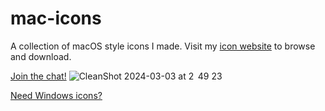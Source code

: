 # mac-icons
A collection of macOS style icons I made. Visit my [icon website](https://sameerasw.github.io/icons/windows.html) to browse and download.

[Join the chat!](https://t.me/tidwib)
![CleanShot 2024-03-03 at 2  49 23](https://github.com/sameerasw/mac-icons/assets/68902530/f7084cc8-964e-44da-805b-4d81ffc8316b)


[Need Windows icons?](https://github.com/sameerasw/folder-icons)
